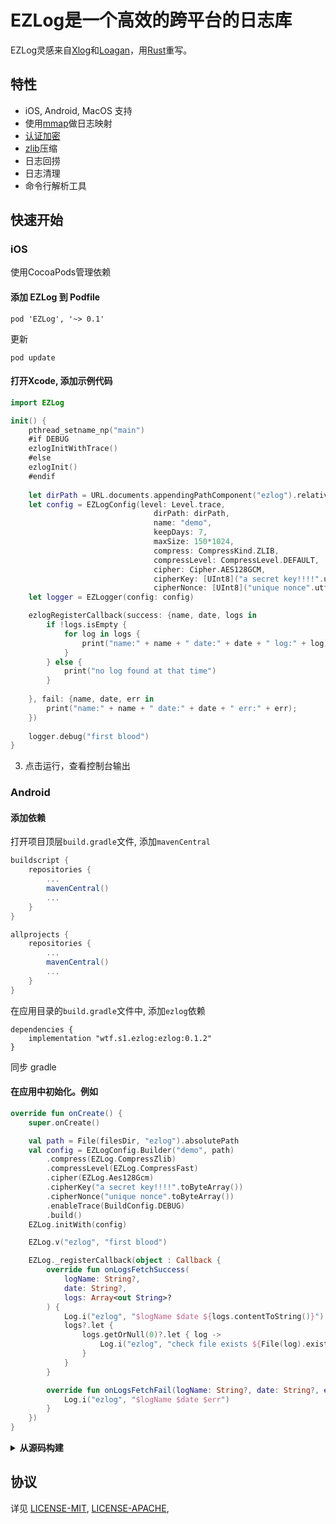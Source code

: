# EZLog是一个高效的跨平台的日志库
EZLog灵感来自[Xlog](https://github.com/Tencent/mars)和[Loagan](https://github.com/Meituan-Dianping/Logan)，用[Rust](https://www.rust-lang.org/)重写。

## 特性
- iOS, Android, MacOS 支持
- 使用[mmap](https://man7.org/linux/man-pages/man2/mmap.2.html)做日志映射
- [认证加密](https://en.wikipedia.org/wiki/Authenticated_encryption)
- [zlib](https://en.wikipedia.org/wiki/Zlib)压缩
- 日志回捞
- 日志清理
- 命令行解析工具

## 快速开始
### iOS

使用CocoaPods管理依赖

#### 添加 EZLog 到 Podfile

```
pod 'EZLog', '~> 0.1'
```
更新

```
pod update
```
#### 打开Xcode, 添加示例代码

```swift
import EZLog

init() {
    pthread_setname_np("main")
    #if DEBUG
    ezlogInitWithTrace()
    #else
    ezlogInit()
    #endif
    
    let dirPath = URL.documents.appendingPathComponent("ezlog").relativePath
    let config = EZLogConfig(level: Level.trace,
                                dirPath: dirPath,
                                name: "demo",
                                keepDays: 7,
                                maxSize: 150*1024,
                                compress: CompressKind.ZLIB,
                                compressLevel: CompressLevel.DEFAULT,
                                cipher: Cipher.AES128GCM,
                                cipherKey: [UInt8]("a secret key!!!!".utf8),
                                cipherNonce: [UInt8]("unique nonce".utf8))
    let logger = EZLogger(config: config)

    ezlogRegisterCallback(success: {name, date, logs in
        if !logs.isEmpty {
            for log in logs {
                print("name:" + name + " date:" + date + " log:" + log);
            }
        } else {
            print("no log found at that time")
        }
        
    }, fail: {name, date, err in
        print("name:" + name + " date:" + date + " err:" + err);
    })
    
    logger.debug("first blood")
}
```

3. 点击运行，查看控制台输出

### Android

#### 添加依赖

打开项目顶层`build.gradle`文件, 添加`mavenCentral`

```groovy
buildscript {
    repositories {
        ...
        mavenCentral()
        ...
    }
}

allprojects {
    repositories {
        ...
        mavenCentral()
        ...
    }
}
```

在应用目录的`build.gradle`文件中, 添加`ezlog`依赖

```
dependencies {
    implementation "wtf.s1.ezlog:ezlog:0.1.2"
}
```

同步 gradle

#### 在应用中初始化。例如

```kotlin
override fun onCreate() {
    super.onCreate()

    val path = File(filesDir, "ezlog").absolutePath
    val config = EZLogConfig.Builder("demo", path)
        .compress(EZLog.CompressZlib)
        .compressLevel(EZLog.CompressFast)
        .cipher(EZLog.Aes128Gcm)
        .cipherKey("a secret key!!!!".toByteArray())
        .cipherNonce("unique nonce".toByteArray())
        .enableTrace(BuildConfig.DEBUG)
        .build()
    EZLog.initWith(config)

    EZLog.v("ezlog", "first blood")

    EZLog._registerCallback(object : Callback {
        override fun onLogsFetchSuccess(
            logName: String?,
            date: String?,
            logs: Array<out String>?
        ) {
            Log.i("ezlog", "$logName $date ${logs.contentToString()}")
            logs?.let {
                logs.getOrNull(0)?.let { log ->
                    Log.i("ezlog", "check file exists ${File(log).exists()}")
                }
            }
        }

        override fun onLogsFetchFail(logName: String?, date: String?, err: String?) {
            Log.i("ezlog", "$logName $date $err")
        }
    })
}

```

<details>
<summary><b>从源码构建</b></summary>
</p>

安装配置`Rust`

```
curl --proto '=https' --tlsv1.2 -sSf https://sh.rustup.rs | sh
source $HOME/.cargo/env
```

使用nightly版本

``` 
rustup default nightly 
```

保证`Rust`是最新版

```
rustup update
```

构建时使用了[build-std](https://doc.rust-lang.org/nightly/cargo/reference/unstable.html#build-std)特性，所以需要添加std的源码组件

```
rustup component add rust-src --toolchain nightly-x86_64-apple-darwin
```

添加构建目标: iOS, android

```
rustup target add aarch64-linux-android armv7-linux-androideabi aarch64-apple-ios aarch64-apple-ios-sim x86_64-apple-ios
```

克隆仓库到本地后，在命令行中执行

```
cargo check
```

等待所有的依赖下载...构建ezlog包

```
cargo build -p ezlog
```

####  android工程构建

使用`cargo-ndk`来构建动态链接库

```
cargo install cargo-ndk
```

在仓库的android目录下执行

```
sh b_android.sh
```

在AndroidStudio中打开android项目


#### iOS工程构建

安装 `cbindgen`

```
cargo install --force cbindgen
```

在仓库的ios目录执行

```
sh b_ios.sh
```

在Xcode里打开`ios/EZlog.xcworkspace`

</details>

## 协议

详见 [LICENSE-MIT](LICENSE-MIT), [LICENSE-APACHE](LICENSE-APACHE), 